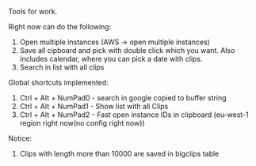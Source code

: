 Tools for work.

Right now can do the following:

 1. Open multiple instances (AWS -> open multiple instances)
 2. Save all cipboard and pick with double click which you want. Also includes calendar, where you can pick a date with clips.
 3. Search in list with all clips

Global shortcuts implemented:

 1. Ctrl + Alt + NumPad0 - search in google copied to buffer string
 2. Ctrl + Alt + NumPad1 - Show list with all Clips
 3. Ctrl + Alt + NumPad2 - Fast open instance IDs in clipboard (eu-west-1 region right now(no config right now))


Notice:
 1. Clips with length more than 10000 are saved in bigclips table